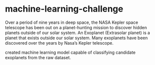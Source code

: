 # machine-learning-challenge
Over a period of nine years in deep space, the NASA Kepler space telescope has been out on a planet-hunting mission to discover hidden planets outside of our solar system.
An Exoplanet (Extrasolar planet) is a planet that exists outside our solar system. Many exoplanets have been discovered over the years by Nasa’s Kepler telescope. 

created machine learning model capable of classifying candidate exoplanets from the raw dataset.
